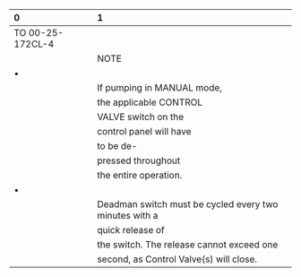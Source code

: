 | 0                | 1                                                      |
|:-----------------|:-------------------------------------------------------|
| TO 00-25-172CL-4 |                                                        |
|                  | NOTE                                                   |
| •                |                                                        |
|                  | If pumping in MANUAL mode,                             |
|                  | the applicable CONTROL                                 |
|                  | VALVE switch on the                                    |
|                  | control panel will have                                |
|                  | to be de-                                              |
|                  | pressed throughout                                     |
|                  | the entire operation.                                  |
| •                |                                                        |
|                  | Deadman switch must be cycled every two minutes with a |
|                  | quick release of                                       |
|                  | the switch. The release cannot exceed one              |
|                  | second, as Control Valve(s) will close.                |
